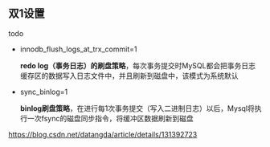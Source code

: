 ## 双1设置



todo 



- innodb_flush_logs_at_trx_commit=1			

  **redo log（事务日志）的刷盘策略**，每次事务提交时MySQL都会把事务日志缓存区的数据写入日志文件中，并且刷新到磁盘中，该模式为系统默认

- sync_binlog=1								

  **binlog刷盘策略**，在进行每1次事务提交（写入二进制日志）以后，Mysql将执行一次fsync的磁盘同步指令，将缓冲区数据刷新到磁盘



https://blog.csdn.net/datangda/article/details/131392723